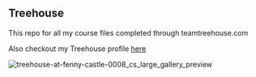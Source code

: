 ## Treehouse 

This repo for all my course files completed through teamtreehouse.com

Also checkout my Treehouse profile [here](https://teamtreehouse.com/alexmckendrick2)

![treehouse-at-fenny-castle-0008_cs_large_gallery_preview](https://user-images.githubusercontent.com/48360400/108386297-6bdccc00-7204-11eb-9451-c343c43bff66.jpg)
